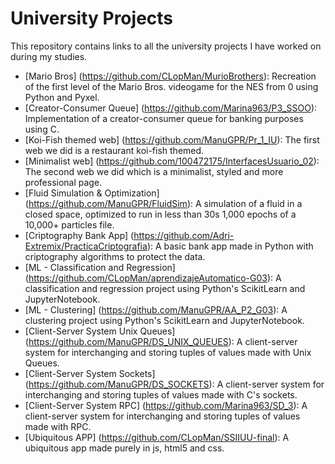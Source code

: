 # University Projects
This repository contains links to all the university projects I have worked on during my studies. 

- [Mario Bros] (https://github.com/CLopMan/MurioBrothers): Recreation of the first level of the Mario Bros. videogame for the NES from 0 using Python and Pyxel.
- [Creator-Consumer Queue] (https://github.com/Marina963/P3_SSOO): Implementation of a creator-consumer queue for banking purposes using C.
- [Koi-Fish themed web] (https://github.com/ManuGPR/Pr_1_IU): The first web we did is a restaurant koi-fish themed.
- [Minimalist web] (https://github.com/100472175/InterfacesUsuario_02): The second web we did which is a minimalist, styled and more professional page.
- [Fluid Simulation & Optimization] (https://github.com/ManuGPR/FluidSim): A simulation of a fluid in a closed space, optimized to run in less than 30s 1,000 epochs of a 10,000+ particles file.
- [Criptography Bank App] (https://github.com/Adri-Extremix/PracticaCriptografia): A basic bank app made in Python with criptography algorithms to protect the data.
- [ML - Classification and Regression] (https://github.com/CLopMan/aprendizajeAutomatico-G03): A classification and regression project using Python's ScikitLearn and JupyterNotebook.
- [ML - Clustering] (https://github.com/ManuGPR/AA_P2_G03): A clustering project using Python's ScikitLearn and JupyterNotebook.
- [Client-Server System Unix Queues] (https://github.com/ManuGPR/DS_UNIX_QUEUES): A client-server system for interchanging and storing tuples of values made with Unix Queues.
- [Client-Server System Sockets] (https://github.com/ManuGPR/DS_SOCKETS): A client-server system for interchanging and storing tuples of values made with C's sockets.
- [Client-Server System RPC] (https://github.com/Marina963/SD_3): A client-server system for interchanging and storing tuples of values made with RPC.
- [Ubiquitous APP] (https://github.com/CLopMan/SSIIUU-final): A ubiquitous app made purely in js, html5 and css.
